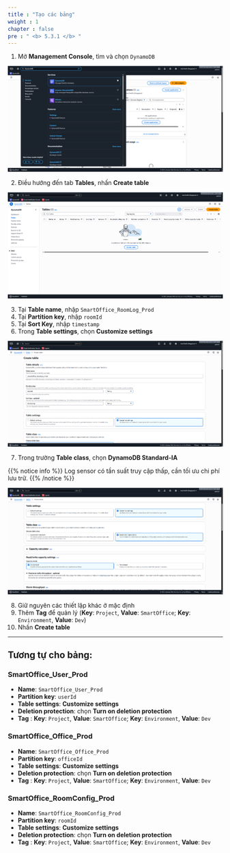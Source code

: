 ```yaml
---
title : "Tạo các bảng"
weight : 1
chapter : false
pre : " <b> 5.3.1 </b> "
---
```


1. Mở **Management Console**, tìm và chọn ```DynamoDB```

![DynamoDB 1](/images/5-workshop/5.3-DynamoDB/DynamoDB-1.png)

2. Điều hướng đến tab **Tables**, nhấn **Create table**

![DynamoDB 2](/images/5-workshop/5.3-DynamoDB/DynamoDB-2.png)

3. Tại **Table name**, nhập ```SmartOffice_RoomLog_Prod```  
4. Tại **Partition key**, nhập ```roomId```  
5. Tại **Sort Key**, nhập ```timestamp```  
6. Trong **Table settings**, chọn **Customize settings**

![DynamoDB 3](/images/5-workshop/5.3-DynamoDB/DynamoDB-3.png)

7. Trong trường **Table class**, chọn **DynamoDB Standard-IA**
   
{{% notice info %}}
Log sensor có tần suất truy cập thấp, cần tối ưu chi phí lưu trữ.
{{% /notice %}}

![DynamoDB 3](/images/5-workshop/5.3-DynamoDB/DynamoDB-4.png)   

8. Giữ nguyên các thiết lập khác ở mặc định  
9. Thêm **Tag** để quản lý (**Key**: ```Project```, **Value**: ```SmartOffice```; **Key**: ```Environment```, **Value**: ```Dev```)  
10. Nhấn **Create table**   

---

## Tương tự cho bảng:
### SmartOffice_User_Prod
- **Name**: ```SmartOffice_User_Prod```
- **Partition key**: ```userId```
- **Table settings**: **Customize settings**
- **Deletion protection**: chọn **Turn on deletion protection**
- **Tag** : **Key**: ```Project```, **Value**: ```SmartOffice```; **Key**: ```Environment```, **Value**: ```Dev```

### SmartOffice_Office_Prod
- **Name**: ```SmartOffice_Office_Prod```
- **Partition key**: ```officeId```
- **Table settings**: **Customize settings**
- **Deletion protection**: chọn **Turn on deletion protection**
- **Tag** : **Key**: ```Project```, **Value**: ```SmartOffice```; **Key**: ```Environment```, **Value**: ```Dev```

### SmartOffice_RoomConfig_Prod
- **Name**: ```SmartOffice_RoomConfig_Prod```
- **Partition key**: ```roomId```
- **Table settings**: **Customize settings**
- **Deletion protection**: chọn **Turn on deletion protection**
- **Tag** : **Key**: ```Project```, **Value**: ```SmartOffice```; **Key**: ```Environment```, **Value**: ```Dev```